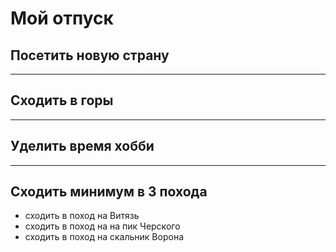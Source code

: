 # Мой отпуск

## Посетить новую страну


---
## Сходить в горы


---
## Уделить время хобби


---
## Сходить минимум в 3 похода
* сходить в поход на Витязь
* сходить в поход на на пик Черского
* сходить в поход на скальник Ворона 
